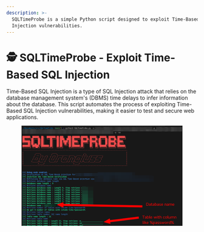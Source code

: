 ```yaml
---
description: >-
  SQLTimeProbe is a simple Python script designed to exploit Time-Based SQL
  Injection vulnerabilities.
---
```


# 🕵️ SQLTimeProbe - Exploit Time-Based SQL Injection

Time-Based SQL Injection is a type of SQL Injection attack that relies on the database management system's (DBMS) time delays to infer information about the database. This script automates the process of exploiting Time-Based SQL Injection vulnerabilities, making it easier to test and secure web applications.



<figure><img src="../.gitbook/assets/SQLTimeProbe.png" alt=""><figcaption></figcaption></figure>

